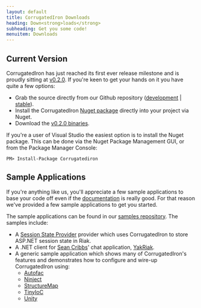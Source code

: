 ```yaml
---
layout: default
title: CorrugatedIron Downloads
heading: Down<strong>loads</strong>
subheading: Get you some code!
menuitem: Downloads
---
```


Current Version
---------------

CorrugatedIron has just reached its first ever release milestone and is proudly sitting at [v0.2.0][released_source]. If you're keen to get your hands on it you have quite a few options:

* Grab the source directly from our Github repository ([development][] | [stable][released_source]).
* Install the CorrugatedIron [Nuget package][nuget] directly into your project via Nuget.
* Download the [v0.2.0 binaries][released_binaries].

If you're a user of Visual Studio the easiest option is to install the Nuget package. This can be done via the Nuget Package Management GUI, or from the Package Manager Console:

    PM> Install-Package Corrugatediron

Sample Applications
-------------------

If you're anything like us, you'll appreciate a few sample applications to base your code off even if the [documentation][] is really good. For that reason we've provided a few sample applications to get you started.

The sample applications can be found in our [samples repository][samples]. The samples include:

* A [Session State Provider][session_state] provider which uses CorrugatedIron to store ASP.NET session state in Riak.
* A .NET client for [Sean Cribbs][]' chat application, [YakRiak][].
* A generic sample application which shows many of CorrugatedIron's features and demonstrates how to configure and wire-up CorrugatedIron using:
    * [Autofac][]
    * [Ninject][]
    * [StructureMap][]
    * [TinyIoC][]
    * [Unity][]

[Autofac]: http://code.google.com/p/autofac/ "Autofac IoC"
[Ninject]: http://ninject.org/ "Ninject IoC"
[Sean Cribbs]: http://twitter.com/seancribbs "Sean Cribbs @ Twitter"
[StructureMap]: http://structuremap.net/structuremap/ "StructureMap IoC"
[TinyIoC]: https://github.com/grumpydev/TinyIoC "TinyIoC"
[Unity]: http://unity.codeplex.com/ "Unity IoC"
[YakRiak]: https://github.com/seancribbs/yakriak "YakRiak - a Riak-based Chat application"
[development]: https://github.com/DistributedNonsense/CorrugatedIron/tree/develop "Development branch"
[documentation]: http://corrugatediron.org/documentation/Basics.Installation.html
[nuget]: http://www.nuget.org/List/Packages/CorrugatedIron "Nuget Package"
[released_binaries]: https://github.com/DistributedNonsense/CorrugatedIron/downloads/CorrugatedIron-v0.2.0.zip "v0.2.0 binaries"
[released_source]: https://github.com/DistributedNonsense/CorrugatedIron/tree/v0.2.0 "v0.2.0 source"
[samples]: https://github.com/DistributedNonsense/CorrugatedIron.Samples "Samples"
[session_state]: http://msdn.microsoft.com/en-us/library/aa478952.aspx "Session State Providers"
[tar]: https://github.com/DistributedNonsense/CorrugatedIron/tarball/v0.2.0 "v0.2.0 source tarball"
[zip]: https://github.com/DistributedNonsense/CorrugatedIron/zipball/v0.2.0 "v0.2.0 source zip"

